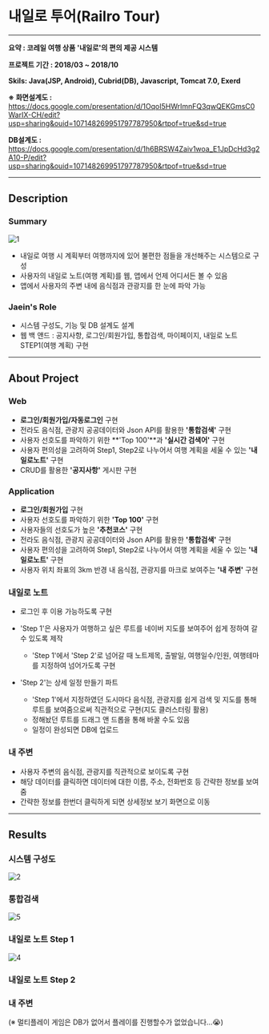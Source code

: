 # 내일로 투어(Railro Tour)

------

**요약 : 코레일 여행 상품 '내일로'의 편의 제공 시스템**

**프로젝트 기간 : 2018/03 ~ 2018/10**

**Skils: Java(JSP, Android), Cubrid(DB), Javascript, Tomcat 7.0, Exerd**

**※ 화면설계도 :** https://docs.google.com/presentation/d/1OqoI5HWrImnFQ3qwQEKGmsC0WarIX-CH/edit?usp=sharing&ouid=107148269951797787950&rtpof=true&sd=true

**DB설계도 :** https://docs.google.com/presentation/d/1h6BRSW4Zaiv1woa_E1JpDcHd3g2A10-P/edit?usp=sharing&ouid=107148269951797787950&rtpof=true&sd=true

---

## Description



### Summary

![1](../ComebackQueen.github.io/assets/images/README/160075736-21f3df81-45e9-4068-a7e5-bdfc6a17c94a.jpeg)

- 내일로 여행 시 계획부터 여행까지에 있어 불편한 점들을 개선해주는 시스템으로 구성
- 사용자의 내일로 노트(여행 계획)를 웹, 앱에서 언제 어디서든 볼 수 있음
- 앱에서 사용자의 주변 내에 음식점과 관광지를 한 눈에 파악 가능



### Jaein's Role

- 시스템 구성도, 기능 및 DB 설계도 설계
- 웹 백 앤드 : 공지사항, 로그인/회원가입, 통합검색, 마이페이지, 내일로 노트 STEP1(여행 계획) 구현



---

## About Project



### Web

- **로그인/회원가입/자동로그인** 구현
- 전라도 음식점, 관광지 공공데이터와 Json API를 활용한 **'통합검색'** 구현
- 사용자 선호도를 파악하기 위한 **'Top 100'**과 **'실시간 검색어'** 구현
- 사용자 편의성을 고려하여 Step1, Step2로 나누어서 여행 계획을 세울 수 있는 **'내일로노트'** 구현
- CRUD를 활용한 **'공지사항'** 게시판 구현



### Application

- **로그인/회원가입** 구현
- 사용자 선호도를 파악하기 위한 **'Top 100'** 구현
- 사용자들의 선호도가 높은 **'추천코스'** 구현
- 전라도 음식점, 관광지 공공데이터와 Json API를 활용한 **'통합검색'** 구현
- 사용자 편의성을 고려하여 Step1, Step2로 나누어서 여행 계획을 세울 수 있는 **'내일로노트'** 구현
- 사용자 위치 좌표의 3km 반경 내 음식점, 관광지를 마크로 보여주는 **'내 주변'** 구현



### 내일로 노트

- 로그인 후 이용 가능하도록 구현
- 'Step 1'은 사용자가 여행하고 싶은 루트를 네이버 지도를 보여주어 쉽게 정하여 갈 수 있도록 제작
  - 'Step 1'에서 'Step 2'로 넘어갈 때 노트제목, 출발일, 여행일수/인원, 여행테마를 지정하여 넘어가도록 구현

- 'Step 2'는 상세 일정 만들기 파트
  - 'Step 1'에서 지정하였던 도시마다 음식점, 관광지를 쉽게 검색 및 지도를 통해 루트를 보여줌으로써 직관적으로 구현(지도 클러스터링 활용)
  - 정해놨던 루트를 드래그 앤 드롭을 통해 바꿀 수도 있음
  - 일정이 완성되면 DB에 업로드  




### 내 주변

- 사용자 주변의 음식점, 관광지를 직관적으로 보이도록 구현
- 해당 데이터를 클릭하면 데이터에 대한 이름, 주소, 전화번호 등 간략한 정보를 보여줌
- 간략한 정보를 한번더 클릭하게 되면 상세정보 보기 화면으로 이동

 

---

## Results

### 시스템 구성도

![2](../ComebackQueen.github.io/assets/images/README/160087216-1d6c7df7-1f2d-4ef1-88b9-4f9e4ba7e17e.gif)





### 통합검색

![5](../ComebackQueen.github.io/assets/images/README/160088406-43b4672f-2180-42f1-83e2-5d070c7b0dba.jpeg)





### 내일로 노트 Step 1

![4](../ComebackQueen.github.io/assets/images/README/160088401-a0081fd8-d999-45d2-af95-72f029c7676d.jpeg)



### 내일로 노트 Step 2





### 내 주변





(※ 멀티플레이 게임은 DB가 없어서 플레이를 진행할수가 없었습니다...😭)